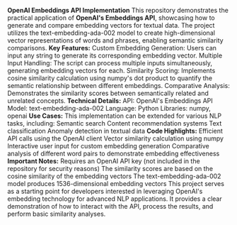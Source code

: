 **OpenAI Embeddings API Implementation**
This repository demonstrates the practical application of **OpenAI's Embeddings API**, showcasing how to generate and compare embedding vectors for textual data. The project utilizes the text-embedding-ada-002 model to create high-dimensional vector representations of words and phrases, enabling semantic similarity comparisons.
**Key Features:**
Custom Embedding Generation: Users can input any string to generate its corresponding embedding vector.
Multiple Input Handling: The script can process multiple inputs simultaneously, generating embedding vectors for each.
Similarity Scoring: Implements cosine similarity calculation using numpy's dot product to quantify the semantic relationship between different embeddings.
Comparative Analysis: Demonstrates the similarity scores between semantically related and unrelated concepts.
**Technical Details:**
API: OpenAI's Embeddings API
Model: text-embedding-ada-002
Language: Python
Libraries: numpy, openai
**Use Cases:**
This implementation can be extended for various NLP tasks, including:
Semantic search
Content recommendation systems
Text classification
Anomaly detection in textual data
**Code Highlights:**
Efficient API calls using the OpenAI client
Vector similarity calculation using numpy
Interactive user input for custom embedding generation
Comparative analysis of different word pairs to demonstrate embedding effectiveness
**Important Notes:**
Requires an OpenAI API key (not included in the repository for security reasons)
The similarity scores are based on the cosine similarity of the embedding vectors
The text-embedding-ada-002 model produces 1536-dimensional embedding vectors
This project serves as a starting point for developers interested in leveraging OpenAI's embedding technology for advanced NLP applications. It provides a clear demonstration of how to interact with the API, process the results, and perform basic similarity analyses.
